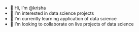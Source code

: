 - 👋 Hi, I’m @krisha 
- 👀 I’m interested in data science projects 
- 🌱 I’m currently learning application of data science
- 💞️ I’m looking to collaborate on live projects of data science


<!---
kaifee/kaifee is a ✨ special ✨ repository because its `README.md` (this file) appears on your GitHub profile.
You can click the Preview link to take a look at your changes.
--->
